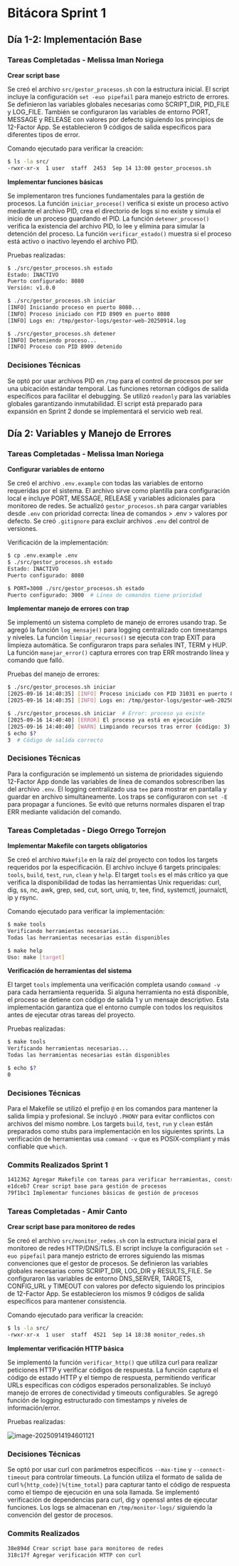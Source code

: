 # Bitácora Sprint 1

## Día 1-2: Implementación Base

### Tareas Completadas - Melissa Iman Noriega

**Crear script base**

Se creó el archivo `src/gestor_procesos.sh` con la estructura inicial. El script incluye la configuración `set -euo pipefail` para manejo estricto de errores. Se definieron las variables globales necesarias como SCRIPT_DIR, PID_FILE y LOG_FILE. También se configuraron las variables de entorno PORT, MESSAGE y RELEASE con valores por defecto siguiendo los principios de 12-Factor App. Se establecieron 9 códigos de salida específicos para diferentes tipos de error.

Comando ejecutado para verificar la creación:
```bash
$ ls -la src/
-rwxr-xr-x  1 user  staff  2453  Sep 14 13:00 gestor_procesos.sh
```

**Implementar funciones básicas**

Se implementaron tres funciones fundamentales para la gestión de procesos. La función `iniciar_proceso()` verifica si existe un proceso activo mediante el archivo PID, crea el directorio de logs si no existe y simula el inicio de un proceso guardando el PID. La función `detener_proceso()` verifica la existencia del archivo PID, lo lee y elimina para simular la detención del proceso. La función `verificar_estado()` muestra si el proceso está activo o inactivo leyendo el archivo PID.

Pruebas realizadas:
```bash
$ ./src/gestor_procesos.sh estado
Estado: INACTIVO
Puerto configurado: 8080
Versión: v1.0.0

$ ./src/gestor_procesos.sh iniciar
[INFO] Iniciando proceso en puerto 8080...
[INFO] Proceso iniciado con PID 8909 en puerto 8080
[INFO] Logs en: /tmp/gestor-logs/gestor-web-20250914.log

$ ./src/gestor_procesos.sh detener
[INFO] Deteniendo proceso...
[INFO] Proceso con PID 8909 detenido
```

### Decisiones Técnicas

Se optó por usar archivos PID en `/tmp` para el control de procesos por ser una ubicación estándar temporal. Las funciones retornan códigos de salida específicos para facilitar el debugging. Se utilizó `readonly` para las variables globales garantizando inmutabilidad. El script está preparado para expansión en Sprint 2 donde se implementará el servicio web real.

## Día 2: Variables y Manejo de Errores

### Tareas Completadas - Melissa Iman Noriega

**Configurar variables de entorno**

Se creó el archivo `.env.example` con todas las variables de entorno requeridas por el sistema. El archivo sirve como plantilla para configuración local e incluye PORT, MESSAGE, RELEASE y variables adicionales para monitoreo de redes. Se actualizó `gestor_procesos.sh` para cargar variables desde `.env` con prioridad correcta: línea de comandos > .env > valores por defecto. Se creó `.gitignore` para excluir archivos `.env` del control de versiones.

Verificación de la implementación:
```bash
$ cp .env.example .env
$ ./src/gestor_procesos.sh estado
Estado: INACTIVO
Puerto configurado: 8080

$ PORT=3000 ./src/gestor_procesos.sh estado
Puerto configurado: 3000  # Línea de comandos tiene prioridad
```

**Implementar manejo de errores con trap**

Se implementó un sistema completo de manejo de errores usando trap. Se agregó la función `log_mensaje()` para logging centralizado con timestamps y niveles. La función `limpiar_recursos()` se ejecuta con trap EXIT para limpieza automática. Se configuraron traps para señales INT, TERM y HUP. La función `manejar_error()` captura errores con trap ERR mostrando línea y comando que falló.

Pruebas del manejo de errores:
```bash
$ ./src/gestor_procesos.sh iniciar
[2025-09-16 14:40:35] [INFO] Proceso iniciado con PID 31031 en puerto 8080
[2025-09-16 14:40:35] [INFO] Logs en: /tmp/gestor-logs/gestor-web-20250916.log

$ ./src/gestor_procesos.sh iniciar  # Error: proceso ya existe
[2025-09-16 14:40:40] [ERROR] El proceso ya está en ejecución
[2025-09-16 14:40:40] [WARN] Limpiando recursos tras error (código: 3)
$ echo $?
3  # Código de salida correcto
```

### Decisiones Técnicas 

Para la configuración se implementó un sistema de prioridades siguiendo 12-Factor App donde las variables de línea de comandos sobrescriben las del archivo `.env`. El logging centralizado usa `tee` para mostrar en pantalla y guardar en archivo simultáneamente. Los traps se configuraron con `set -E` para propagar a funciones. Se evitó que returns normales disparen el trap ERR mediante validación del comando.

### Tareas Completadas - Diego Orrego Torrejon

**Implementar Makefile con targets obligatorios**

Se creó el archivo `Makefile` en la raíz del proyecto con todos los targets requeridos por la especificación. El archivo incluye 6 targets principales: `tools`, `build`, `test`, `run`, `clean` y `help`. El target `tools` es el más crítico ya que verifica la disponibilidad de todas las herramientas Unix requeridas: curl, dig, ss, nc, awk, grep, sed, cut, sort, uniq, tr, tee, find, systemctl, journalctl, ip y rsync.

Comando ejecutado para verificar la implementación:
```bash
$ make tools
Verificando herramientas necesarias...
Todas las herramientas necesarias están disponibles

$ make help
Uso: make [target]
```

**Verificación de herramientas del sistema**

El target `tools` implementa una verificación completa usando `command -v` para cada herramienta requerida. Si alguna herramienta no está disponible, el proceso se detiene con código de salida 1 y un mensaje descriptivo. Esta implementación garantiza que el entorno cumple con todos los requisitos antes de ejecutar otras tareas del proyecto.

Pruebas realizadas:
```bash
$ make tools
Verificando herramientas necesarias...
Todas las herramientas necesarias están disponibles

$ echo $?
0
```

### Decisiones Técnicas

Para el Makefile se utilizó el prefijo `@` en los comandos para mantener la salida limpia y profesional. Se incluyó `.PHONY` para evitar conflictos con archivos del mismo nombre. Los targets `build`, `test`, `run` y `clean` están preparados como stubs para implementación en los siguientes sprints. La verificación de herramientas usa `command -v` que es POSIX-compliant y más confiable que `which`.

### Commits Realizados Sprint 1 

```bash
1412362 Agregar Makefile con tareas para verificar herramientas, construir, probar, ejecutar y limpiar el proyecto
e1dceb7 Crear script base para gestión de procesos
79f1bc1 Implementar funciones básicas de gestión de procesos
```


### Tareas Completadas - Amir Canto

**Crear script base para monitoreo de redes**

Se creó el archivo `src/monitor_redes.sh` con la estructura inicial para el monitoreo de redes HTTP/DNS/TLS. El script incluye la configuración `set -euo pipefail` para manejo estricto de errores siguiendo las mismas convenciones que el gestor de procesos. Se definieron las variables globales necesarias como SCRIPT_DIR, LOG_DIR y RESULTS_FILE. Se configuraron las variables de entorno DNS_SERVER, TARGETS, CONFIG_URL y TIMEOUT con valores por defecto siguiendo los principios de 12-Factor App. Se establecieron los mismos 9 códigos de salida específicos para mantener consistencia.

Comando ejecutado para verificar la creación:
```bash
$ ls -la src/
-rwxr-xr-x  1 user  staff  4521  Sep 14 18:38 monitor_redes.sh
```

**Implementar verificación HTTP básica**

Se implementó la función `verificar_http()` que utiliza curl para realizar peticiones HTTP y verificar códigos de respuesta. La función captura el código de estado HTTP y el tiempo de respuesta, permitiendo verificar URLs específicas con códigos esperados personalizables. Se incluyó manejo de errores de conectividad y timeouts configurables. Se agregó función de logging estructurado con timestamps y niveles de información/error.

Pruebas realizadas:

![image-20250914194601121](/home/amirmiir/.config/Typora/typora-user-images/image-20250914194601121.png)

### Decisiones Técnicas

Se optó por usar curl con parámetros específicos `--max-time` y `--connect-timeout` para controlar timeouts. La función utiliza el formato de salida de curl `%{http_code}|%{time_total}` para capturar tanto el código de respuesta como el tiempo de ejecución en una sola llamada. Se implementó verificación de dependencias para curl, dig y openssl antes de ejecutar funciones. Los logs se almacenan en `/tmp/monitor-logs/` siguiendo la convención del gestor de procesos.

### Commits Realizados

```bash
38e894d Crear script base para monitoreo de redes
318c17f Agregar verificación HTTP con curl
```

